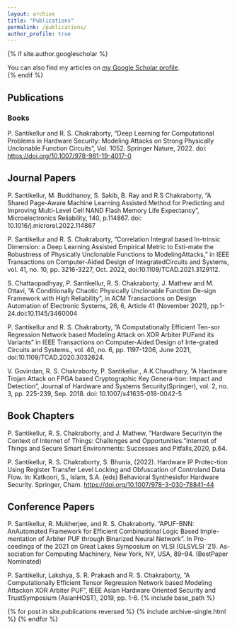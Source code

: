 ```yaml
---
layout: archive
title: "Publications"
permalink: /publications/
author_profile: true
---
```


{% if site.author.googlescholar %}
  <div class="wordwrap">You can also find my articles on <a href="{{site.author.googlescholar}}">my Google Scholar profile</a>.</div>
{% endif %}

## Publications

### Books
P. Santikellur and R. S. Chakraborty, “Deep Learning for Computational Problems in Hardware Security: Modeling Attacks on Strong Physically Unclonable Function Circuits”, Vol. 1052. Springer Nature, 2022. doi: https://doi.org/10.1007/978-981-19-4017-0

## Journal Papers  

P. Santikellur, M. Buddhanoy, S. Sakib, B. Ray and R.S Chakraborty, ”A Shared Page-Aware Machine Learning Assisted Method for Predicting and Improving Multi-Level Cell NAND Flash Memory Life Expectancy”, Microelectronics Reliability, 140, p.114867. doi: 10.1016/j.microrel.2022.114867

P. Santikellur and R. S. Chakraborty, ”Correlation Integral based In-trinsic Dimension: a Deep Learning Assisted Empirical Metric to Esti-mate the Robustness of Physically Unclonable Functions to ModelingAttacks,” in IEEE Transactions on Computer-Aided Design of IntegratedCircuits and Systems, vol. 41, no. 10, pp. 3216-3227, Oct. 2022, doi:10.1109/TCAD.2021.3129112.

S. Chattaopadhyay, P. Santikellur, R. S. Chakraborty, J. Mathew and M. Ottavi, ”A Conditionally Chaotic Physically Unclonable Function De-sign Framework with High Reliability”, in ACM Transactions on Design Automation of Electronic Systems, 26, 6, Article 41 (November 2021), pp.1-24.doi:10.1145/3460004  

P. Santikellur and R. S. Chakraborty, ”A Computationally Efficient Ten-sor Regression Network based Modeling Attack on XOR Arbiter PUFand its Variants” in IEEE Transactions on Computer-Aided Design of Inte-grated Circuits and Systems., vol. 40, no. 6, pp. 1197-1206, June 2021, doi:10.1109/TCAD.2020.3032624.  

V. Govindan, R. S. Chakraborty, P. Santikellur., A.K Chaudhary, ”A Hardware Trojan Attack on FPGA based Cryptographic Key Genera-tion: Impact and Detection”, Journal of Hardware and Systems Security(Springer), vol. 2, no. 3, pp. 225-239, Sep. 2018. doi: 10.1007/s41635-018-0042-5  

## Book Chapters  

P. Santikellur, R. S. Chakraborty, and J. Mathew, ”Hardware Securityin the Context of Internet of Things: Challenges and Opportunities.”Internet of Things and Secure Smart Environments: Successes and Pitfalls,2020, p.64.  

P. Santikellur, R. S. Chakraborty, S. Bhunia, (2022). Hardware IP Protec-tion Using Register Transfer Level Locking and Obfuscation of Controland Data Flow. In: Katkoori, S., Islam, S.A. (eds) Behavioral Synthesisfor Hardware Security. Springer, Cham. https://doi.org/10.1007/978-3-030-78841-44  

## Conference Papers  

P. Santikellur, R. Mukherjee, and R. S. Chakraborty. ”APUF-BNN: AnAutomated Framework for Efficient Combinational Logic Based Imple-mentation of Arbiter PUF through Binarized Neural Network”. In Pro-ceedings of the 2021 on Great Lakes Symposium on VLSI (GLSVLSI ’21). As-sociation for Computing Machinery, New York, NY, USA, 89–94. (BestPaper Nominated)  

P. Santikellur, Lakshya, S. R. Prakash and R. S. Chakraborty, ”A Computationally Efficient Tensor Regression Network based Modeling Attackon XOR Arbiter PUF”, IEEE Asian Hardware Oriented Security and TrustSymposium (AsianHOST), 2019, pp. 1-6.
{% include base_path %}

{% for post in site.publications reversed %}
  {% include archive-single.html %}
{% endfor %}
